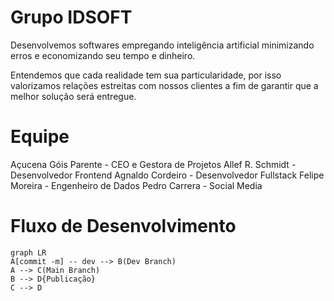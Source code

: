 ﻿# Grupo IDSOFT

Desenvolvemos softwares empregando inteligência artificial minimizando erros e economizando seu tempo e dinheiro.  
  
Entendemos que cada realidade tem sua particularidade, por isso  valorizamos relações estreitas com nossos clientes a fim de garantir  que a melhor solução será entregue.

# Equipe
Açucena Góis Parente - CEO e Gestora de Projetos
Allef R. Schmidt - Desenvolvedor Frontend
Agnaldo Cordeiro - Desenvolvedor Fullstack
Felipe Moreira - Engenheiro de Dados
Pedro Carrera - Social Media


# Fluxo de Desenvolvimento


```mermaid
graph LR
A[commit -m] -- dev --> B(Dev Branch)
A --> C(Main Branch)
B --> D{Publicação}
C --> D
```
